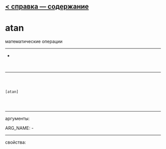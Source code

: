 [< справка — содержание](index.html)
---

# atan


математические операции

---

-
<br>


---


```



[atan]


            
```

---
аргументы:

ARG_NAME: -<br>

---
свойства:


